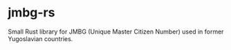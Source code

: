 # jmbg-rs
Small Rust library for JMBG (Unique Master Citizen Number) used in former Yugoslavian countries.
